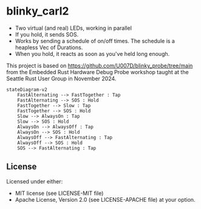 # blinky_carl2

* Two virtual (and real) LEDs, working in parallel
* If you hold, it sends SOS.
* Works by sending a schedule of on/off times. The schedule is a heapless Vec of Durations.
* When you hold, it reacts as soon as you've held long enough.

This project is based on <https://github.com/U007D/blinky_probe/tree/main> from the
Embedded Rust Hardware Debug Probe workshop taught at the
Seattle Rust User Group in November 2024.

```mermaid
stateDiagram-v2
    FastAlternating --> FastTogether : Tap
    FastAlternating --> SOS : Hold
    FastTogether --> Slow : Tap
    FastTogether --> SOS : Hold
    Slow --> AlwaysOn : Tap
    Slow --> SOS : Hold
    AlwaysOn --> AlwaysOff : Tap
    AlwaysOn --> SOS : Hold
    AlwaysOff --> FastAlternating : Tap
    AlwaysOff --> SOS : Hold
    SOS --> FastAlternating : Tap
```

## License

Licensed under either:

* MIT license (see LICENSE-MIT file)
* Apache License, Version 2.0 (see LICENSE-APACHE file)
  at your option.
